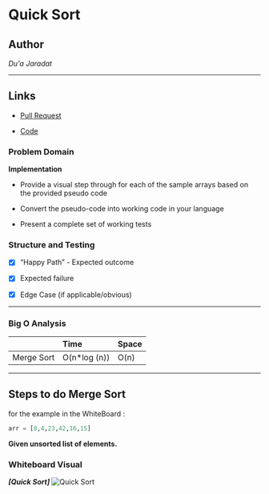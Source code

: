 # Quick Sort

## Author
*Du'a Jaradat*

---

## Links
- [Pull Request](https://github.com/duajaradat/data-structures-and-algorithms/pull/44)

- [Code]()

### Problem Domain

**Implementation**

- Provide a visual step through for each of the sample arrays based on the provided pseudo code

- Convert the pseudo-code into working code in your language

- Present a complete set of working tests

### Structure and Testing

- [x] “Happy Path” - Expected outcome
- [x] Expected failure
- [x] Edge Case (if applicable/obvious)


---

### Big O Analysis


|| Time | Space |
|:-----------| :----------- | :----------- |
|Merge Sort | O(n*log (n)) | O(n) |

---

## Steps to  do Merge Sort
for the example in the WhiteBoard :
```python
arr = [8,4,23,42,16,15]
```
**Given unsorted list of elements.**



### Whiteboard Visual
***[Quick Sort]***
![Quick Sort]()

